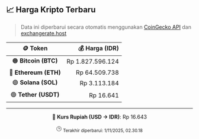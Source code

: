 

<!-- HARGA_KRIPTO -->
## 📈 Harga Kripto Terbaru

> Data ini diperbarui secara otomatis menggunakan [CoinGecko API](https://www.coingecko.com/) dan [exchangerate.host](https://exchangerate.host/)

<div align="center">

| 🪙 Token | 💰 Harga (IDR) |
|:------:|---------------:|
| 🟠 **Bitcoin (BTC)**   | Rp 1.827.596.124 |
| 🔵 **Ethereum (ETH)**  | Rp 64.509.738 |
| 🟣 **Solana (SOL)**    | Rp 3.113.184 |
| 🟢 **Tether (USDT)**   | Rp 16.641 |

---

💱 **Kurs Rupiah (USD → IDR)**: Rp 16.643

🕒 <sub>Terakhir diperbarui: 1/11/2025, 02.30.18</sub>

</div>
<!-- /HARGA_KRIPTO -->